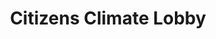 ---
title: Citizens Climate Lobby
url: 'https://citizensclimatelobby.org/'
categories:
  - ee42a632-ac6a-4f89-802a-8111cf674d4c
tags:
  - volunteering
description: >-
  If you’re an English, economics or poly sci major, you probably should
  consider volunteering for Citizens’ Climate Lobby, an organization focused on
  confronting climate change through policy.
image: null
blueprint: action

---